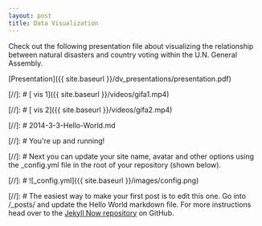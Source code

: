 ```yaml
---
layout: post
title: Data Visualization
---
```

Check out the following presentation file about visualizing the relationship between natural disasters and country voting within the U.N. General Assembly.

[Presentation]({{ site.baseurl }}/dv_presentations/presentation.pdf)

[//]: # [ vis 1]({{ site.baseurl }}/videos/gifa1.mp4)

[//]: # [ vis 2]({{ site.baseurl }}/videos/gifa2.mp4)

[//]: # 2014-3-3-Hello-World.md

[//]: # You're up and running!

[//]: # Next you can update your site name, avatar and other options using the _config.yml file in the root of your repository (shown below).

[//]: # ![_config.yml]({{ site.baseurl }}/images/config.png)

[//]: # The easiest way to make your first post is to edit this one. Go into /_posts/ and update the Hello World markdown file. For more instructions head over to the [Jekyll Now repository](https://github.com/barryclark/jekyll-now) on GitHub.
